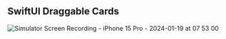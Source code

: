 ## SwiftUI Draggable Cards


![Simulator Screen Recording - iPhone 15 Pro - 2024-01-19 at 07 53 00](https://github.com/maheshwaran01m/DraggableCard/assets/102943217/8162618f-59d0-48eb-91f8-798828c2ddfb)
